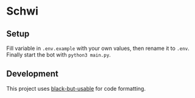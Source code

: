 # Schwi

## Setup

Fill variable in `.env.example` with your own values, then rename it to `.env`. Finally start the bot with `python3 main.py`.

## Development

This project uses [black-but-usable](https://github.com/marnixah/black-but-usable) for code formatting.
